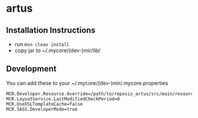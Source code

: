 
# artus

## Installation Instructions

* run `mvn clean install`
* copy jar to ~/.mycore/(dev-)mir/lib/

## Development

You can add these to your ~/.mycore/(dev-)mir/.mycore.properties
```
MCR.Developer.Resource.Override=/path/to/reposis_artus/src/main/resources
MCR.LayoutService.LastModifiedCheckPeriod=0
MCR.UseXSLTemplateCache=false
MCR.SASS.DeveloperMode=true
```